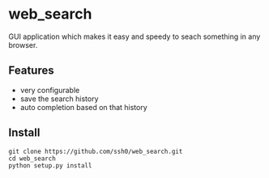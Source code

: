 web_search
==========

GUI application which makes it easy and speedy to seach something in any browser.

Features
--------

- very configurable
- save the search history
- auto completion based on that history

Install
-------

```
git clone https://github.com/ssh0/web_search.git
cd web_search
python setup.py install
```

